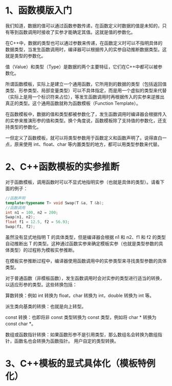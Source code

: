 # 1、函数模版入门

我们知道，数据的值可以通过函数参数传递，在函数定义时数据的值是未知的，只有等到函数调用时接收了实参才能确定其值。这就是值的参数化。

在C++中，数据的类型也可以通过参数来传递，在函数定义时可以不指明具体的数据类型，当发生函数调用时，编译器可以根据传入的实参自动推断数据类型。这就是类型的参数化。

值（Value）和类型（Type）是数据的两个主要特征，它们在C++中都可以被参数化。

所谓函数模板，实际上是建立一个通用函数，它所用到的数据的类型（包括返回值类型、形参类型、局部变量类型）可以不具体指定，而是用一个虚拟的类型来代替（实际上是用一个标识符来占位），等发生函数调用时再根据传入的实参来逆推出真正的类型。这个通用函数就称为函数模板（Function Template）。

在函数模板中，数据的值和类型都被参数化了，发生函数调用时编译器会根据传入的实参来推演形参的值和类型。换个角度说，函数模板除了支持值的参数化，还支持类型的参数化。

一但定义了函数模板，就可以将类型参数用于函数定义和函数声明了。说得直白一点，原来使用 int、float、char 等内置类型的地方，都可以用类型参数来代替。

# 2、C++函数模板的实参推断
对于函数模板，调用函数时可以不显式地指明实参（也就是具体的类型）。请看下面的例子：
```cpp
//函数声明
template<typename T> void Swap(T &a, T &b);
//函数调用
int n1 = 100, n2 = 200;
Swap(n1, n2);
float f1 = 12.5, f2 = 56.93;
Swap(f1, f2);
```
虽然没有显式地指明 T 的具体类型，但是编译器会根据 n1 和 n2、f1 和 f2 的类型自动推断出 T 的类型。这种通过函数实参来确定模板实参（也就是类型参数的具体类型）的过程称为模板实参推断。

在模板实参推断过程中，编译器使用函数调用中的实参类型来寻找类型参数的具体类型。

对于普通函数（非模板函数），发生函数调用时会对实参的类型进行适当的转换，以适应形参的类型。这些转换包括：

算数转换：例如 int 转换为 float，char 转换为 int，double 转换为 int 等。

派生类向基类的转换：也就是向上转型。

const 转换：也即将非 const 类型转换为 const 类型，例如将 char * 转换为 const char *。

数组或函数指针转换：如果函数形参不是引用类型，那么数组名会转换为数组指针，函数名也会转换为函数指针。
用户自定的类型转换。

# 3、C++模板的显式具体化（模板特例化）
